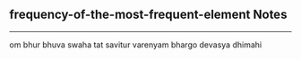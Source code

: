 <h2>frequency-of-the-most-frequent-element Notes</h2><hr>om bhur bhuva swaha tat savitur varenyam bhargo devasya dhimahi 